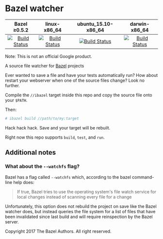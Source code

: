 # Bazel watcher

Bazel ≥0.5.2 | linux-x86_64 | ubuntu_15.10-x86_64 | darwin-x86_64
:---: | :---: | :---: | :---:
[![Build Status](https://travis-ci.org/bazelbuild/bazel-watcher.svg?branch=master)](https://travis-ci.org/bazelbuild/bazel-watcher) | [![Build Status](http://ci.bazel.io/buildStatus/icon?job=bazel-watcher/BAZEL_VERSION=latest,PLATFORM_NAME=linux-x86_64)](http://ci.bazel.io/job/bazel-watcher/BAZEL_VERSION=latest,PLATFORM_NAME=linux-x86_64) | [![Build Status](http://ci.bazel.io/buildStatus/icon?job=bazel-watcher/BAZEL_VERSION=latest,PLATFORM_NAME=ubuntu_15.10-x86_64)](http://ci.bazel.io/job/bazel-watcher/BAZEL_VERSION=latest,PLATFORM_NAME=ubuntu_15.10-x86_64) | [![Build Status](http://ci.bazel.io/buildStatus/icon?job=bazel-watcher/BAZEL_VERSION=latest,PLATFORM_NAME=darwin-x86_64)](http://ci.bazel.io/job/bazel-watcher/BAZEL_VERSION=latest,PLATFORM_NAME=darwin-x86_64)


Note: This is not an official Google product.

A source file watcher for [Bazel](https://Bazel.build) projects

Ever wanted to save a file and have your tests automatically run? How about
restart your webserver when one of the source files change? Look no further.

Compile the `//ibazel` target inside this repo and copy the source file onto
your `$PATH`.

Then:

```bash
# ibazel build //path/to/my:target
```

Hack hack hack. Save and your target will be rebuilt.

Right now this repo supports `build`, `test`, and `run`.

## Additional notes

### What about the `--watchfs` flag?

Bazel has a flag called `--watchfs` which, according to the bazel command-line
help does:

> If true, Bazel tries to use the operating system's file watch service for
> local changes instead of scanning every file for a change

Unfortunately, this option does not rebuild the project on save like the Bazel
watcher does, but instead queries the file system for a list of files that have
been invalidated since last build and will require reinspection by the Bazel
server.

Copyright 2017 The Bazel Authors. All right reserved.
